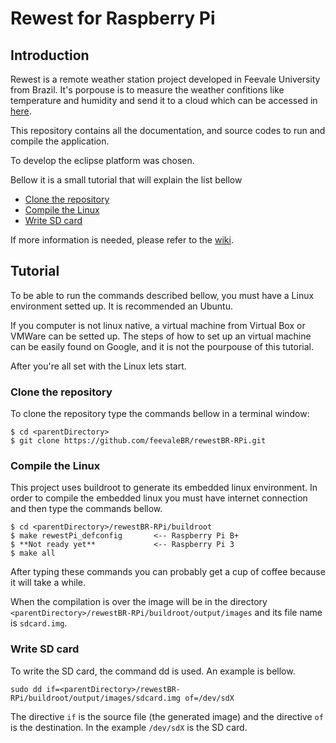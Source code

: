 # Rewest for Raspberry Pi
## Introduction
Rewest is a remote weather station project developed in Feevale University from Brazil. It's porpouse is to measure the weather confitions like temperature and humidity and send it to a cloud which can be accessed in [here]().

This repository contains all the documentation, and source codes to run and compile the application.

To develop the eclipse platform was chosen.

Bellow it is a small tutorial that will explain the list bellow
  - [Clone the repository](#clone-the-repository)
  - [Compile the Linux](#compile-the-linux)
  - [Write SD card](#write-sd-card)

If more information is needed, please refer to the [wiki](https://github.com/feevaleBR/rewestBR-RPi/wiki).

## Tutorial
  To be able to run the commands described bellow, you must have a Linux environment setted up. It is recommended an Ubuntu.
  
  If you computer is not linux native, a virtual machine from Virtual Box or VMWare can be setted up. The steps of how to set up an virtual machine can be easily found on Google, and it is not the pourpouse of this tutorial.
  
  After you're all set with the Linux lets start.
  
### Clone the repository
  To clone the repository type the commands bellow in a terminal window:
  
    $ cd <parentDirectory>
    $ git clone https://github.com/feevaleBR/rewestBR-RPi.git
  
### Compile the Linux
  This project uses buildroot to generate its embedded linux environment. In order to compile the embedded linux you must have internet connection and then type the commands bellow.
  
    $ cd <parentDirectory>/rewestBR-RPi/buildroot
    $ make rewestPi_defconfig       <-- Raspberry Pi B+ 
    $ **Not ready yet**             <-- Raspberry Pi 3
    $ make all

  After typing these commands you can probably get a cup of coffee because it will take a while.
  
  When the compilation is over the image will be in the directory `<parentDirectory>/rewestBR-RPi/buildroot/output/images` and its file name is `sdcard.img`.
  
### Write SD card
  To write the SD card, the command dd is used. An example is bellow.
  
    sudo dd if=<parentDirectory>/rewestBR-RPi/buildroot/output/images/sdcard.img of=/dev/sdX
  
  The directive `if` is the source file (the generated image) and the directive `of` is the destination. In the example `/dev/sdX` is the SD card.

